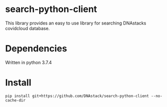# search-python-client
This library provides an easy to use library for searching DNAstacks covidcloud database.

# Dependencies
Written in python 3.7.4

# Install
```
pip install git+https://github.com/DNAstack/search-python-client --no-cache-dir
```
